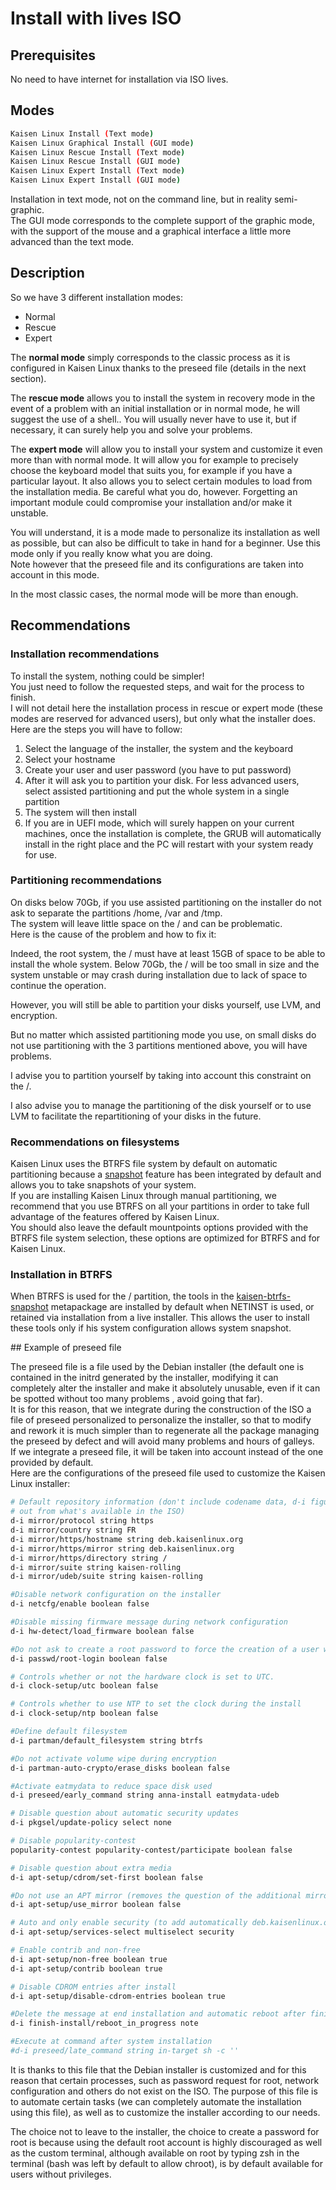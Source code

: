 # Install with lives ISO

## Prerequisites
No need to have internet for installation via ISO lives.

## Modes

```bash
Kaisen Linux Install (Text mode)
Kaisen Linux Graphical Install (GUI mode)
Kaisen Linux Rescue Install (Text mode)
Kaisen Linux Rescue Install (GUI mode)
Kaisen Linux Expert Install (Text mode)
Kaisen Linux Expert Install (GUI mode)
```

Installation in text mode, not on the command line, but in reality semi-graphic.  
The GUI mode corresponds to the complete support of the graphic mode, with the support of the mouse and a graphical interface a little more advanced than the text mode.

## Description

So we have 3 different installation modes:  
- Normal
- Rescue
- Expert

The **normal mode** simply corresponds to the classic process as it is configured in Kaisen Linux thanks to the preseed file (details in the next section).  

The **rescue mode** allows you to install the system in recovery mode in the event of a problem with an initial installation or in normal mode, he will suggest the use of a shell.. You will usually never have to use it, but if necessary, it can surely help you and solve your problems.  

The **expert mode** will allow you to install your system and customize it even more than with normal mode. It will allow you for example to precisely choose the keyboard model that suits you, for example if you have a particular layout. It also allows you to select certain modules to load from the installation media. Be careful what you do, however. Forgetting an important module could compromise your installation and/or make it unstable.  

You will understand, it is a mode made to personalize its installation as well as possible, but can also be difficult to take in hand for a beginner. Use this mode only if you really know what you are doing.  
Note however that the preseed file and its configurations are taken into account in this mode.  

In the most classic cases, the normal mode will be more than enough.

## Recommendations

### Installation recommendations

To install the system, nothing could be simpler!  
You just need to follow the requested steps, and wait for the process to finish.  
I will not detail here the installation process in rescue or expert mode (these modes are reserved for advanced users), but only what the installer does.  
Here are the steps you will have to follow:  
1. Select the language of the installer, the system and the keyboard
2. Select your hostname
3. Create your user and user password (you have to put password)
4. After it will ask you to partition your disk. For less advanced users, select assisted partitioning and put the whole system in a single partition
5. The system will then install
6. If you are in UEFI mode, which will surely happen on your current machines, once the installation is complete, the GRUB will automatically install in the right place and the PC will restart with your system ready for use.

### Partitioning recommendations

On disks below 70Gb, if you use assisted partitioning on the installer do not ask to separate the partitions /home, /var and /tmp.  
The system will leave little space on the / and can be problematic.  
Here is the cause of the problem and how to fix it:  

Indeed, the root system, the / must have at least 15GB of space to be able to install the whole system. Below 70Gb, the / will be too small in size and the system unstable or may crash during installation due to lack of space to continue the operation.  

However, you will still be able to partition your disks yourself, use LVM, and encryption.  

But no matter which assisted partitioning mode you use, on small disks do not use partitioning with the 3 partitions mentioned above, you will have problems.  

I advise you to partition yourself by taking into account this constraint on the /.  

I also advise you to manage the partitioning of the disk yourself or to use LVM to facilitate the repartitioning of your disks in the future.

### Recommendations on filesystems
Kaisen Linux uses the BTRFS file system by default on automatic partitioning because a [snapshot](advanced-btrfs-utilisation.html) feature has been integrated by default and allows you to take snapshots of your system.  
If you are installing Kaisen Linux through manual partitioning, we recommend that you use BTRFS on all your partitions in order to take full advantage of the features offered by Kaisen Linux.  
You should also leave the default mountpoints options provided with the BTRFS file system selection, these options are optimized for BTRFS and for Kaisen Linux.

### Installation in BTRFS
When BTRFS is used for the / partition, the tools in the [kaisen-btrfs-snapshot](tools.html#system-snapshots) metapackage are installed by default when NETINST is used, or retained via installation from a live installer. This allows the user to install these tools only if his system configuration allows system snapshot.  

## Example of preseed file

The preseed file is a file used by the Debian installer (the default one is contained in the initrd generated by the installer, modifying it can completely alter the installer and make it absolutely unusable, even if it can be spotted without too many problems , avoid going that far).  
It is for this reason, that we integrate during the construction of the ISO a file of preseed personalized to personalize the installer, so that to modify and rework it is much simpler than to regenerate all the package managing the preseed by defect and will avoid many problems and hours of galleys.  
If we integrate a preseed file, it will be taken into account instead of the one provided by default.  
Here are the configurations of the preseed file used to customize the Kaisen Linux installer:

```bash
# Default repository information (don't include codename data, d-i figures it
# out from what's available in the ISO)
d-i mirror/protocol string https
d-i mirror/country string FR
d-i mirror/https/hostname string deb.kaisenlinux.org
d-i mirror/https/mirror string deb.kaisenlinux.org
d-i mirror/https/directory string /
d-i mirror/suite string kaisen-rolling
d-i mirror/udeb/suite string kaisen-rolling

#Disable network configuration on the installer
d-i netcfg/enable boolean false

#Disable missing firmware message during network configuration
d-i hw-detect/load_firmware boolean false

#Do not ask to create a root password to force the creation of a user with reduced privileges
d-i passwd/root-login boolean false

# Controls whether or not the hardware clock is set to UTC.
d-i clock-setup/utc boolean false

# Controls whether to use NTP to set the clock during the install
d-i clock-setup/ntp boolean false

#Define default filesystem
d-i partman/default_filesystem string btrfs

#Do not activate volume wipe during encryption
d-i partman-auto-crypto/erase_disks boolean false

#Activate eatmydata to reduce space disk used
d-i preseed/early_command string anna-install eatmydata-udeb

# Disable question about automatic security updates
d-i pkgsel/update-policy select none

# Disable popularity-contest
popularity-contest popularity-contest/participate boolean false

# Disable question about extra media
d-i apt-setup/cdrom/set-first boolean false

#Do not use an APT mirror (removes the question of the additional mirror for APT, useless here since everything is already in ISO)
d-i apt-setup/use_mirror boolean false

# Auto and only enable security (to add automatically deb.kaisenlinux.org repository)
d-i apt-setup/services-select multiselect security

# Enable contrib and non-free
d-i apt-setup/non-free boolean true
d-i apt-setup/contrib boolean true

# Disable CDROM entries after install
d-i apt-setup/disable-cdrom-entries boolean true

#Delete the message at end installation and automatic reboot after finish install
d-i finish-install/reboot_in_progress note

#Execute at command after system installation
#d-i preseed/late_command string in-target sh -c ''
```  

It is thanks to this file that the Debian installer is customized and for this reason that certain processes, such as password request for root, network configuration and others do not exist on the ISO. The purpose of this file is to automate certain tasks (we can completely automate the installation using this file), as well as to customize the installer according to our needs.  

The choice not to leave to the installer, the choice to create a password for root is because using the default root account is highly discouraged as well as the custom terminal, although available on root by typing zsh in the terminal (bash was left by default to allow chroot), is by default available for users without privileges.